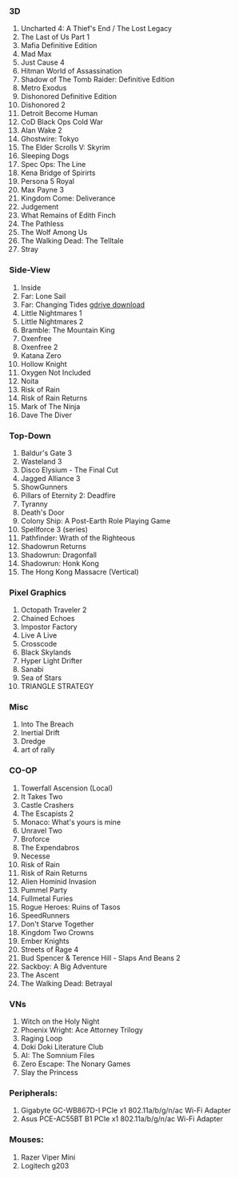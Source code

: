 ### 3D
1.  Uncharted 4: A Thief's End / The Lost Legacy
1.  The Last of Us Part 1
1.  Mafia Definitive Edition
1.  Mad Max
1.  Just Cause 4
1.  Hitman World of Assassination
1.  Shadow of The Tomb Raider: Definitive Edition
1.  Metro Exodus
1.  Dishonored Definitive Edition
1.  Dishonored 2
1.  Detroit Become Human
1.  CoD Black Ops Cold War
1.  Alan Wake 2
1.  Ghostwire: Tokyo
1.  The Elder Scrolls V: Skyrim
1.  Sleeping Dogs
1.  Spec Ops: The Line
1.  Kena Bridge of Spirirts
1.  Persona 5 Royal
1.  Max Payne 3
1.  Kingdom Come: Deliverance
1.  Judgement
1.  What Remains of Edith Finch
1.  The Pathless
1.  The Wolf Among Us
1.  The Walking Dead: The Telltale
1.  Stray

### Side-View
1.  Inside
1.  Far: Lone Sail
1.  Far: Changing Tides [gdrive download](https://drive.google.com/file/d/1_JfMKmn10j4tucgHYUIirgGmkvIhVZp1/view?usp=sharing)
1.  Little Nightmares 1
1.  Little Nightmares 2
1.  Bramble: The Mountain King
1.  Oxenfree
1.  Oxenfree 2
1.  Katana Zero
1.  Hollow Knight
1.  Oxygen Not Included
1.  Noita
1.  Risk of Rain
1.  Risk of Rain Returns
1.  Mark of The Ninja
1.  Dave The Diver

### Top-Down
1.  Baldur's Gate 3
1.  Wasteland 3
1.  Disco Elysium - The Final Cut
1.  Jagged Alliance 3
1.  ShowGunners
1.  Pillars of Eternity 2: Deadfire
1.  Tyranny
1.  Death's Door
1.  Colony Ship: A Post-Earth Role Playing Game
1.  Spellforce 3 (series)
1.  Pathfinder: Wrath of the Righteous
1.  Shadowrun Returns
1.  Shadowrun: Dragonfall
1.  Shadowrun: Honk Kong
1.  The Hong Kong Massacre (Vertical)

### Pixel Graphics
1.  Octopath Traveler 2
1.  Chained Echoes
1.  Impostor Factory
1.  Live A Live
1.  Crosscode
1.  Black Skylands
1.  Hyper Light Drifter
1.  Sanabi
1.  Sea of Stars
1.  TRIANGLE STRATEGY

### Misc
1.  Into The Breach
1.  Inertial Drift
1.  Dredge
1.  art of rally

### CO-OP
1.  Towerfall Ascension (Local)
1.  It Takes Two
1.  Castle Crashers
1.  The Escapists 2
1.  Monaco: What's yours is mine
1.  Unravel Two
1.  Broforce
1.  The Expendabros
1.  Necesse
1.  Risk of Rain
1.  Risk of Rain Returns
1.  Alien Hominid Invasion
1.  Pummel Party
1.  Fullmetal Furies
1.  Rogue Heroes: Ruins of Tasos
1.  SpeedRunners
1.  Don't Starve Together
1.  Kingdom Two Crowns
1.  Ember Knights
1.  Streets of Rage 4
1.  Bud Spencer & Terence Hill - Slaps And Beans 2
1.  Sackboy: A Big Adventure
1.  The Ascent
1.  The Walking Dead: Betrayal

### VNs
1.  Witch on the Holy Night
1.  Phoenix Wright: Ace Attorney Trilogy
1.  Raging Loop
1.  Doki Doki Literature Club
1.  AI: The Somnium Files
1.  Zero Escape: The Nonary Games
1.  Slay the Princess

### Peripherals:
1.  Gigabyte GC-WB867D-I PCIe x1 802.11a/b/g/n/ac Wi-Fi Adapter
1.  Asus PCE-AC55BT B1 PCIe x1 802.11a/b/g/n/ac Wi-Fi Adapter

### Mouses:
1.  Razer Viper Mini
1.  Logitech g203



